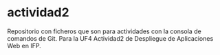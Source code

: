 # actividad2
Repositorio con ficheros que son para actividades con la consola de comandos de Git. Para la UF4 Actividad2 de Despliegue de Aplicaciones Web en IFP.
